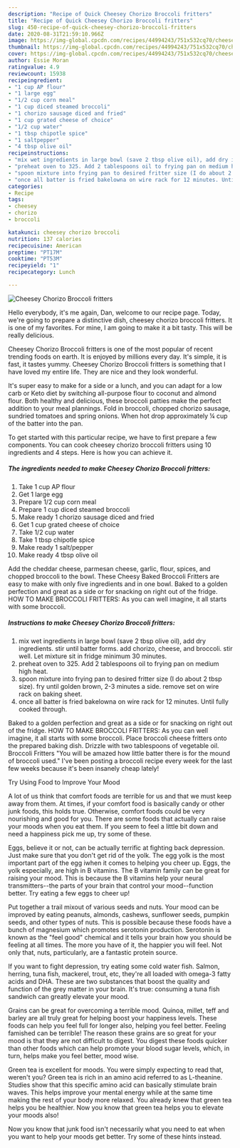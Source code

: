 ```yaml
---
description: "Recipe of Quick Cheesey Chorizo Broccoli fritters"
title: "Recipe of Quick Cheesey Chorizo Broccoli fritters"
slug: 450-recipe-of-quick-cheesey-chorizo-broccoli-fritters
date: 2020-08-31T21:59:10.966Z
image: https://img-global.cpcdn.com/recipes/44994243/751x532cq70/cheesey-chorizo-broccoli-fritters-recipe-main-photo.jpg
thumbnail: https://img-global.cpcdn.com/recipes/44994243/751x532cq70/cheesey-chorizo-broccoli-fritters-recipe-main-photo.jpg
cover: https://img-global.cpcdn.com/recipes/44994243/751x532cq70/cheesey-chorizo-broccoli-fritters-recipe-main-photo.jpg
author: Essie Moran
ratingvalue: 4.9
reviewcount: 15938
recipeingredient:
- "1 cup AP flour"
- "1 large egg"
- "1/2 cup corn meal"
- "1 cup diced steamed broccoli"
- "1 chorizo sausage diced and fried"
- "1 cup grated cheese of choice"
- "1/2 cup water"
- "1 tbsp chipotle spice"
- "1 saltpepper"
- "4 tbsp olive oil"
recipeinstructions:
- "mix wet ingredients in large bowl (save 2 tbsp olive oil), add dry ingredients. stir until batter forms. add chorizo, cheese, and broccoli. stir well. Let mixture sit in fridge minimum 30 minutes."
- "preheat oven to 325. Add 2 tablespoons oil to frying pan on medium high heat."
- "spoon mixture into frying pan to desired fritter size (I do about 2 tbsp size). fry until golden brown, 2-3 minutes a side. remove set on wire rack on baking sheet."
- "once all batter is fried bakelowna on wire rack for 12 minutes. Until fully cooked through."
categories:
- Recipe
tags:
- cheesey
- chorizo
- broccoli

katakunci: cheesey chorizo broccoli 
nutrition: 137 calories
recipecuisine: American
preptime: "PT17M"
cooktime: "PT53M"
recipeyield: "1"
recipecategory: Lunch

---
```



![Cheesey Chorizo Broccoli fritters](https://img-global.cpcdn.com/recipes/44994243/751x532cq70/cheesey-chorizo-broccoli-fritters-recipe-main-photo.jpg)

Hello everybody, it's me again, Dan, welcome to our recipe page. Today, we're going to prepare a distinctive dish, cheesey chorizo broccoli fritters. It is one of my favorites. For mine, I am going to make it a bit tasty. This will be really delicious.

Cheesey Chorizo Broccoli fritters is one of the most popular of recent trending foods on earth. It is enjoyed by millions every day. It's simple, it is fast, it tastes yummy. Cheesey Chorizo Broccoli fritters is something that I have loved my entire life. They are nice and they look wonderful.

It&#39;s super easy to make for a side or a lunch, and you can adapt for a low carb or Keto diet by switching all-purpose flour to coconut and almond flour. Both healthy and delicious, these broccoli patties make the perfect addition to your meal plannings. Fold in broccoli, chopped chorizo sausage, sundried tomatoes and spring onions. When hot drop approximately ¼ cup of the batter into the pan.


To get started with this particular recipe, we have to first prepare a few components. You can cook cheesey chorizo broccoli fritters using 10 ingredients and 4 steps. Here is how you can achieve it.

<!--inarticleads1-->

##### The ingredients needed to make Cheesey Chorizo Broccoli fritters:

1. Take 1 cup AP flour
1. Get 1 large egg
1. Prepare 1/2 cup corn meal
1. Prepare 1 cup diced steamed broccoli
1. Make ready 1 chorizo sausage diced and fried
1. Get 1 cup grated cheese of choice
1. Take 1/2 cup water
1. Take 1 tbsp chipotle spice
1. Make ready 1 salt/pepper
1. Make ready 4 tbsp olive oil


Add the cheddar cheese, parmesan cheese, garlic, flour, spices, and chopped broccoli to the bowl. These Cheesy Baked Broccoli Fritters are easy to make with only five ingredients and in one bowl. Baked to a golden perfection and great as a side or for snacking on right out of the fridge. HOW TO MAKE BROCCOLI FRITTERS: As you can well imagine, it all starts with some broccoli. 

<!--inarticleads2-->

##### Instructions to make Cheesey Chorizo Broccoli fritters:

1. mix wet ingredients in large bowl (save 2 tbsp olive oil), add dry ingredients. stir until batter forms. add chorizo, cheese, and broccoli. stir well. Let mixture sit in fridge minimum 30 minutes.
1. preheat oven to 325. Add 2 tablespoons oil to frying pan on medium high heat.
1. spoon mixture into frying pan to desired fritter size (I do about 2 tbsp size). fry until golden brown, 2-3 minutes a side. remove set on wire rack on baking sheet.
1. once all batter is fried bakelowna on wire rack for 12 minutes. Until fully cooked through.


Baked to a golden perfection and great as a side or for snacking on right out of the fridge. HOW TO MAKE BROCCOLI FRITTERS: As you can well imagine, it all starts with some broccoli. Place broccoli cheese fritters onto the prepared baking dish. Drizzle with two tablespoons of vegetable oil. Broccoli Fritters &#34;You will be amazed how little batter there is for the mound of broccoli used.&#34; I&#39;ve been posting a broccoli recipe every week for the last few weeks because it&#39;s been insanely cheap lately! 

Try Using Food to Improve Your Mood


A lot of us think that comfort foods are terrible for us and that we must keep away from them. At times, if your comfort food is basically candy or other junk foods, this holds true. Otherwise, comfort foods could be very nourishing and good for you. There are some foods that actually can raise your moods when you eat them. If you seem to feel a little bit down and need a happiness pick me up, try some of these.

Eggs, believe it or not, can be actually terrific at fighting back depression. Just make sure that you don't get rid of the yolk. The egg yolk is the most important part of the egg iwhen it comes to helping you cheer up. Eggs, the yolk especially, are high in B vitamins. The B vitamin family can be great for raising your mood. This is because the B vitamins help your neural transmitters--the parts of your brain that control your mood--function better. Try eating a few eggs to cheer up!

Put together a trail mixout of various seeds and nuts. Your mood can be improved by eating peanuts, almonds, cashews, sunflower seeds, pumpkin seeds, and other types of nuts. This is possible because these foods have a bunch of magnesium which promotes serotonin production. Serotonin is known as the "feel good" chemical and it tells your brain how you should be feeling at all times. The more you have of it, the happier you will feel. Not only that, nuts, particularly, are a fantastic protein source.

If you want to fight depression, try eating some cold water fish. Salmon, herring, tuna fish, mackerel, trout, etc, they're all loaded with omega-3 fatty acids and DHA. These are two substances that boost the quality and function of the grey matter in your brain. It's true: consuming a tuna fish sandwich can greatly elevate your mood. 

Grains can be great for overcoming a terrible mood. Quinoa, millet, teff and barley are all truly great for helping boost your happiness levels. These foods can help you feel full for longer also, helping you feel better. Feeling famished can be terrible! The reason these grains are so great for your mood is that they are not difficult to digest. You digest these foods quicker than other foods which can help promote your blood sugar levels, which, in turn, helps make you feel better, mood wise.

Green tea is excellent for moods. You were simply expecting to read that, weren't you? Green tea is rich in an amino acid referred to as L-theanine. Studies show that this specific amino acid can basically stimulate brain waves. This helps improve your mental energy while at the same time making the rest of your body more relaxed. You already knew that green tea helps you be healthier. Now you know that green tea helps you to elevate your moods also!

Now you know that junk food isn't necessarily what you need to eat when you want to help your moods get better. Try  some  of  these  hints  instead.

